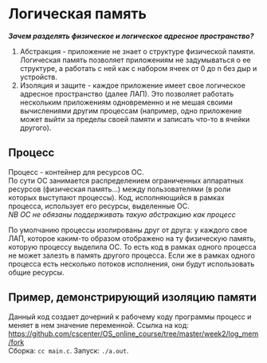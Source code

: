 # Логическая память  
***Зачем разделять физическое и логическое адресное пространство?***  
1) Абстракция - приложение не знает о структуре физической памяти. Логическая память позволяет приложениям не задумываться о ее структуре, а работать с ней как 
с набором ячеек от 0 до n без дыр и устройств.
2) Изоляция и защите - каждое приложение имеет свое логическое адресное пространство (далее ЛАП). Это позволяет работать нескольким приложениям одновременно и не мешая своими 
вычислениями другим процессам (например, одно приложение может выйти за пределы своей памяти и записать что-то в ячейки другого).
## Процесс  
Процесс - контейнер для ресурсов ОС.  
По сути ОС занимается распределением ограниченных аппаратных ресурсов (физическая память...) между пользователями (в роли которых выступают процессы).
Код, исполняющийся в рамках процесса, использует его ресурсы, выделенные ОС.  
*NB ОС не обязаны поддерживать такую абстракцию как процесс*

По умолчанию процессы изолированы друг от друга: у каждого свое ЛАП, которое каким-то образом отображено на ту физическую память, которую процессу выделила ОС. 
То есть код в рамках одного процесса не может залезть в память другого процесса. Если же в рамках одного процесса есть несколько потоков исполнения, они будут 
использовать общие ресурсы.  
## Пример, демонстрирующий изоляцию памяти  
Данный код создает дочерний к рабочему коду программы процесс и меняет в нем значение переменной.
Ссылка на код: https://github.com/cscenter/OS_online_course/tree/master/week2/log_mem/fork  
Сборка: `cc main.c`. Запуск: `./a.out`.
